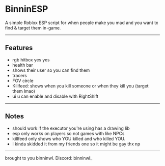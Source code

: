 # BinninESP

A simple Roblox ESP script for when people make you mad and you want to find & target them in-game.

---

## Features

- rgb hitbox yes yes
- health bar
- shows their user so you can find them
- tracers
- FOV circle  
- Killfeed: shows when you kill someone or when they kill you (target them lmao)
- ui u can enable and disable with RightShift

---
## Notes

- should work if the executor you're using has a drawing lib
- esp only works on players so not games with like NPCs
- killfeed only shows who YOU killed and who killed YOU.
- I kinda skidded it from my friends one so it might be gay thx np

---

brought to you binninwl.
Discord: binninwl_

